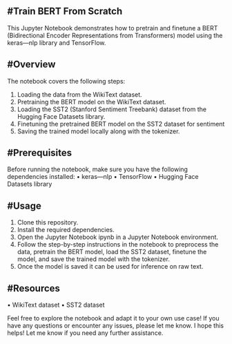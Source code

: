 #Train BERT From Scratch
---------------------

This Jupyter Notebook demonstrates how to pretrain and finetune a BERT
(Bidirectional Encoder Representations from Transformers) model using the
keras—nlp library and TensorFlow.

#Overview
---------

The notebook covers the following steps:
1. Loading the data from the WikiText dataset.
2. Pretraining the BERT model on the WikiText dataset.
3. Loading the SST2 (Stanford Sentiment Treebank) dataset from the
Hugging Face Datasets library.
4. Finetuning the pretrained BERT model on the SST2 dataset for sentiment
5. Saving the trained model locally along with the tokenizer.

#Prerequisites
--------------

Before running the notebook, make sure you have the following
dependencies installed:
• keras—nlp
• TensorFlow
• Hugging Face Datasets library

#Usage
------

1. Clone this repository.
2. Install the required dependencies.
3. Open the Jupyter Notebook ipynb in a Jupyter Notebook environment.
4. Follow the step-by-step instructions in the notebook to preprocess the
data, pretrain the BERT model, load the SST2 dataset, finetune the model,
and save the trained model with the tokenizer.
5. Once the model is saved it can be used for inference on raw text.

#Resources
----------
• WikiText dataset
• SST2 dataset

Feel free to explore the notebook and adapt it to your own use case!
If you have any questions or encounter any issues, please let me know.
I hope this helps! Let me know if you need any further assistance.
